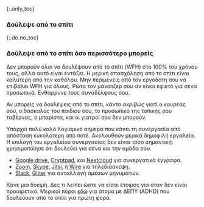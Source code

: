 {:.only_toc}
### Δούλεψε από το σπίτι

{:.do.no_toc}
### Δούλεψε από το σπίτι όσο περισσότερο μπορείς

Δεν μπορούν όλοι να δουλέψουν από το σπίτι (WFH) στο 100% του χρόνου τους, αλλά αυτό είναι εντάξει. Η μερική απασχόληση από το σπίτι είναι καλύτερη από την καθόλου. Μην περιμένεις από τον εργοδότη σου να επιβάλει WFH για όλους. Ρώτα τον μάνατζερ σου αν είναι εφικτό για σένα προσωπικά. Ενθάρρυνε τους συναδέλφους σου.

Αν μπορείς να δουλέψεις από το σπίτι, κάντο *ακριβώς* γιατί ο κουρέας σου, ο δάσκαλος του παιδιού σου, το προσωπικό της τοπικής σου ταβέρνας, ο μπαρίστα, και οι γιατροί σου δεν μπορούν.

Υπάρχει πολύ καλό λογισμικό σήμερα που κάνει τη συνεργασία από απόσταση ευκολότερη από ποτέ. Ακολουθούν μερικά δημοφιλή εργαλεία. Η επιλογή του εργαλείου συνεργασίας δεν είναι τόσο σημαντική: χρησιμοποίησε ότι δουλεύει για σένα και την ομάδα σου.

-   [Google drive](https://www.google.com/drive/), [Cryptpad](https://cryptpad.fr), και [Nextcloud](https://nextcloud.com/signup/) για συνεργατικά έγγραφα.
-   [Zoom](https://zoom.us), [Skype](https://www.skype.com), [Jitsi](https://meet.jit.si), ή [Wire](https://wire.com/en/products/personal-secure-messenger/) για τηλεδιάσκεψη.
-   [Slack](https://slack.com), [Gitter](https://gitter.im) για ανταλλαγή άμεσων μηνυμάτων.

Κάνε μια δοκιμή. Δες τι λείπει ώστε να είσαι έτοιμος για όταν δεν είναι προαιρετικό. Μερικοί πόροι [εδώ](https://twitter.com/BadassBowden/status/1235793674174435328) για άτομα με ΔΕΠΥ (ADHD) που δουλεύουν από το σπίτι για πρώτη φορά.
